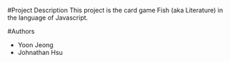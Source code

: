 #Project Description
This project is the card game Fish (aka Literature) in the language of Javascript.

#Authors
- Yoon Jeong
- Johnathan Hsu